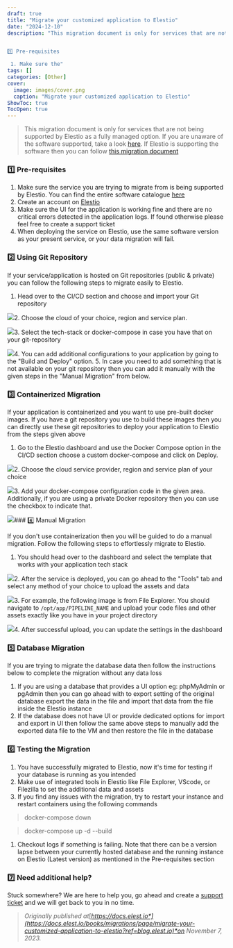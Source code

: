 ```yaml
---
draft: true
title: "Migrate your customized application to Elestio"
date: "2024-12-10"
description: "This migration document is only for services that are not being supported by Elestio as a fully managed option. If you are unaware of the software supported, take a look here. If Elestio is supporting the software then you can follow this migration document


1️⃣ Pre-requisites

 1. Make sure the"
tags: []
categories: [Other]
cover:
  image: images/cover.png
  caption: "Migrate your customized application to Elestio"
ShowToc: true
TocOpen: true
---
```




> This migration document is only for services that are not being supported by Elestio as a fully managed option. If you are unaware of the software supported, take a look [here](https://elest.io/fully-managed-services?ref=blog.elest.io). If Elestio is supporting the software then you can follow [this migration document](https://docs.elest.io/books/migrations/page/migrate-to-elestio-managed-services?ref=blog.elest.io)

### 1️⃣ Pre\-requisites

1. Make sure the service you are trying to migrate from is being supported by Elestio. You can find the entire software catalogue [here](https://elest.io/fully-managed-services?ref=blog.elest.io)
2. Create an account on [Elestio](https://dash.elest.io/?ref=blog.elest.io)
3. Make sure the UI for the application is working fine and there are no critical errors detected in the application logs. If found otherwise please feel free to create a support ticket
4. When deploying the service on Elestio, use the same software version as your present service, or your data migration will fail.

### 2️⃣ Using Git Repository

If your service/application is hosted on Git repositories (public \& private) you can follow the following steps to migrate easily to Elestio.

1. Head over to the CI/CD section and choose and import your Git repository

![](https://cdn.hashnode.com/res/hashnode/image/upload/v1698750434336/f6c2fdc5-4b48-4f8b-9df4-e3977f9c7343.png)2. Choose the cloud of your choice, region and service plan.

![](https://cdn.hashnode.com/res/hashnode/image/upload/v1698750988823/7264c225-90d2-48af-9fd6-4077bc2a4af0.png)3. Select the tech\-stack or docker\-compose in case you have that on your git\-repository

![](https://cdn.hashnode.com/res/hashnode/image/upload/v1698751681320/64d9acc5-9fce-48d0-9067-f48e880b523c.png)4. You can add additional configurations to your application by going to the "Build and Deploy" option.
5. In case you need to add something that is not available on your git repository then you can add it manually with the given steps in the "Manual Migration" from below.

### 3️⃣ Containerized Migration

If your application is containerized and you want to use pre\-built docker images. If you have a git repository you use to build these images then you can directly use these git repositories to deploy your application to Elestio from the steps given above

1. Go to the Elestio dashboard and use the Docker Compose option in the CI/CD section choose a custom docker\-compose and click on Deploy.

![](https://cdn.hashnode.com/res/hashnode/image/upload/v1698853208409/3e9cd64d-40df-4e70-8374-b4e7a4658bff.png)2. Choose the cloud service provider, region and service plan of your choice

![](https://cdn.hashnode.com/res/hashnode/image/upload/v1698853910731/a6aa8ef1-c91f-4b58-b8ef-91b92603ee5e.png)3\. Add your docker\-compose configuration code in the given area. Additionally, if you are using a private Docker repository then you can use the checkbox to indicate that.

![](https://cdn.hashnode.com/res/hashnode/image/upload/v1698854448643/53d614a9-cb7b-4fa7-8195-1d0540339a33.png)### 4️⃣ Manual Migration

If you don't use containerization then you will be guided to do a manual migration. Follow the following steps to effortlessly migrate to Elestio.

1. You should head over to the dashboard and select the template that works with your application tech stack

![](https://cdn.hashnode.com/res/hashnode/image/upload/v1699025502080/62f7e054-b5c7-4970-8235-7bd9a2d93a7b.png)2. After the service is deployed, you can go ahead to the "Tools" tab and select any method of your choice to upload the assets and data

![](https://cdn.hashnode.com/res/hashnode/image/upload/v1699026147062/c1c6fb11-86d6-490c-9c15-6f6a8c565f61.png)3. For example, the following image is from File Explorer. You should navigate to `/opt/app/PIPELINE_NAME` and upload your code files and other assets exactly like you have in your project directory

![](https://cdn.hashnode.com/res/hashnode/image/upload/v1699026463232/8c124623-aae9-4ee6-9c5c-92f85aab5836.png)4. After successful upload, you can update the settings in the dashboard

### 5️⃣ Database Migration

If you are trying to migrate the database data then follow the instructions below to complete the migration without any data loss

1. If you are using a database that provides a UI option eg: phpMyAdmin or pgAdmin then you can go ahead with to export setting of the original database export the data in the file and import that data from the file inside the Elestio instance
2. If the database does not have UI or provide dedicated options for import and export in UI then follow the same above steps to manually add the exported data file to the VM and then restore the file in the database

### 6️⃣ Testing the Migration

1. You have successfully migrated to Elestio, now it's time for testing if your database is running as you intended
2. Make use of integrated tools in Elestio like File Explorer, VScode, or Filezilla to set the additional data and assets
3. If you find any issues with the migration, try to restart your instance and restart containers using the following commands


> docker\-compose down


> docker\-compose up \-d \-\-build

1. Checkout logs if something is failing. Note that there can be a version lapse between your currently hosted database and the running instance on Elestio (Latest version) as mentioned in the Pre\-requisites section

### 7️⃣ Need additional help?

Stuck somewhere? We are here to help you, go ahead and create a [support ticket](https://dash.elest.io/support/creation?ref=blog.elest.io) and we will get back to you in no time.


> *Originally published at*[*https://docs.elest.io*](https://docs.elest.io/books/migrations/page/migrate-your-customized-application-to-elestio?ref=blog.elest.io)*on November 7, 2023\.*



